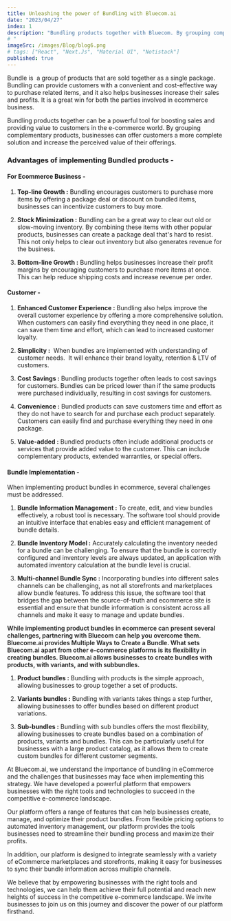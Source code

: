 ```yaml
---
title: Unleashing the power of Bundling with Bluecom.ai
date: "2023/04/27"
index: 1
description: "Bundling products together with Bluecom. By grouping complementary products, businesses can offer customers a more complete solution and increase the perceived value of their offerings."
# "
imageSrc: /images/Blog/blog6.png
# tags: ["React", "Next.Js", "Material UI", "Notistack"]
published: true
---
```


Bundle is  a group of products that are sold together as a single package. Bundling can provide customers with a convenient and cost-effective way to purchase related items, and it also helps businesses increase their sales and profits. It is a great win for both the parties involved in ecommerce business.

Bundling products together can be a powerful tool for boosting sales and providing value to customers in the e-commerce world. By grouping complementary products, businesses can offer customers a more complete solution and increase the perceived value of their offerings.

### Advantages of implementing Bundled products -

#### For Ecommerce Business -

1. **Top-line Growth :** Bundling encourages customers to purchase more items by offering a package deal or discount on bundled items, businesses can incentivize customers to buy more.

2. **Stock Minimization :** Bundling can be a great way to clear out old or slow-moving inventory. By combining these items with other popular products, businesses can create a package deal that's hard to resist. This not only helps to clear out inventory but also generates revenue for the business.

3. **Bottom-line Growth :** Bundling helps businesses increase their profit margins by encouraging customers to purchase more items at once. This can help reduce shipping costs and increase revenue per order.

#### Customer -

1. **Enhanced Customer Experience :** Bundling also helps improve the overall customer experience by offering a more comprehensive solution. When customers can easily find everything they need in one place, it can save them time and effort, which can lead to increased customer loyalty.

2. **Simplicity :**  When bundles are implemented with understanding of customer needs.  It will enhance their brand loyalty, retention & LTV of customers.

3. **Cost Savings :** Bundling products together often leads to cost savings for customers. Bundles can be priced lower than if the same products were purchased individually, resulting in cost savings for customers.

4. **Convenience :** Bundled products can save customers time and effort as they do not have to search for and purchase each product separately. Customers can easily find and purchase everything they need in one package.

5. **Value-added :** Bundled products often include additional products or services that provide added value to the customer. This can include complementary products, extended warranties, or special offers.

#### Bundle Implementation -

When implementing product bundles in ecommerce, several challenges must be addressed.

1. **Bundle Information Management :** To create, edit, and view bundles effectively, a robust tool is necessary. The software tool should provide an intuitive interface that enables easy and efficient management of bundle details.

2. **Bundle Inventory Model :** Accurately calculating the inventory needed for a bundle can be challenging. To ensure that the bundle is correctly configured and inventory levels are always updated, an application with automated inventory calculation at the bundle level is crucial.

3. **Multi-channel Bundle Sync :** Incorporating bundles into different sales channels can be challenging, as not all storefronts and marketplaces allow bundle features. To address this issue, the software tool that bridges the gap between the source-of-truth and ecommerce site is essential and ensure that bundle information is consistent across all channels and make it easy to manage and update bundles.

<p style="font-weight: 600;">While implementing product bundles in ecommerce can present several challenges, partnering with Bluecom can help you overcome them. Bluecome.ai provides Multiple Ways to Create a Bundle. What sets Bluecom.ai apart from other e-commerce platforms is its flexibility in creating bundles. Bluecom.ai allows businesses to create bundles with products, with variants, and with subbundles.</p>

1. **Product bundles :** Bundling with products is the simple approach, allowing businesses to group together a set of products.

2. **Variants bundles :** Bundling with variants takes things a step further, allowing businesses to offer bundles based on different product variations.

3. **Sub-bundles :** Bundling with sub bundles offers the most flexibility, allowing businesses to create bundles based on a combination of products, variants and bundles. This can be particularly useful for businesses with a large product catalog, as it allows them to create custom bundles for different customer segments.

At Bluecom.ai, we understand the importance of bundling in eCommerce and the challenges that businesses may face when implementing this strategy. We have developed a powerful platform that empowers businesses with the right tools and technologies to succeed in the competitive e-commerce landscape.

Our platform offers a range of features that can help businesses create, manage, and optimize their product bundles. From flexible pricing options to automated inventory management, our platform provides the tools businesses need to streamline their bundling process and maximize their profits.

In addition, our platform is designed to integrate seamlessly with a variety of eCommerce marketplaces and storefronts, making it easy for businesses to sync their bundle information across multiple channels.

We believe that by empowering businesses with the right tools and technologies, we can help them achieve their full potential and reach new heights of success in the competitive e-commerce landscape. We invite businesses to join us on this journey and discover the power of our platform firsthand.
